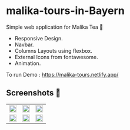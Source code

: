 # malika-tours-in-Bayern
Simple web application for Malika Tea 🍵
- Responsive Design. 
- Navbar.
- Columns Layouts using flexbox. 
- External Icons from fontawesome.  
- Animation. 

To run Demo : https://malika-tours.netlify.app/

## Screenshots 🎉

<table >
 <tr>
  <td><img src='screenshots/img1.jpg' width='100%' /></td>
  <td><img src='screenshots/img2.jpg' width='100%' /></td>
  <td><img src='screenshots/img3.jpg' width='100%' /></td>
 </tr>
 <tr>
  <td><img src='screenshots/img4.jpg' width='100%' /></td>
  <td><img src='screenshots/img5.jpg' width='100%' /></td>
  <td><img src='screenshots/img6.jpg' width='100%' /></td>
 </tr>
</table>